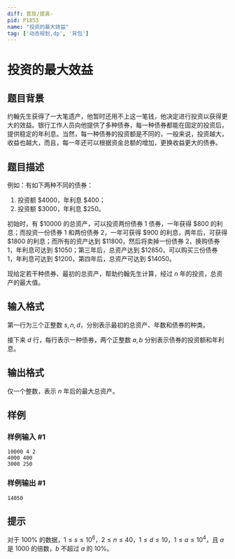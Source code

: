 ```yaml
---
diff: 普及/提高-
pid: P1853
name: "投资的最大效益"
tag: ['动态规划,dp', '背包']
---
```

# 投资的最大效益
## 题目背景

约翰先生获得了一大笔遗产，他暂时还用不上这一笔钱，他决定进行投资以获得更大的效益。银行工作人员向他提供了多种债券，每一种债券都能在固定的投资后，提供稳定的年利息。当然，每一种债券的投资额是不同的，一般来说，投资越大，收益也越大，而且，每一年还可以根据资金总额的增加，更换收益更大的债券。

## 题目描述

例如：有如下两种不同的债券：

1. 投资额 $\$4000$，年利息 $\$400$；
2. 投资额 $\$3000$，年利息 $\$250$。

初始时，有 $\$10000$ 的总资产，可以投资两份债券 1 债券，一年获得 $\$800$ 的利息；而投资一份债券 1 和两份债券 2，一年可获得 $\$900$ 的利息，两年后，可获得 $\$1800$ 的利息；而所有的资产达到 $\$11800$，然后将卖掉一份债券 2，换购债券 1，年利息可达到 $\$1050$；第三年后，总资产达到 $\$12850$，可以购买三份债券 1，年利息可达到 $\$1200$，第四年后，总资产可达到 $\$14050$。

现给定若干种债券、最初的总资产，帮助约翰先生计算，经过 $n$ 年的投资，总资产的最大值。

## 输入格式

第一行为三个正整数 $s, n, d$，分别表示最初的总资产、年数和债券的种类。

接下来 $d$ 行，每行表示一种债券，两个正整数 $a, b$ 分别表示债券的投资额和年利息。

## 输出格式

仅一个整数，表示 $n$ 年后的最大总资产。

## 样例

### 样例输入 #1
```
10000 4 2
4000 400
3000 250
```
### 样例输出 #1
```
14050
```
## 提示

对于 $100 \%$ 的数据，$1 \le s \le {10}^6$，$2 \le n \le 40$，$1 \le d \le 10$，$1 \le a \le {10}^4$，且 $a$ 是 $1000$ 的倍数，$b$ 不超过 $a$ 的 $10\%$。
